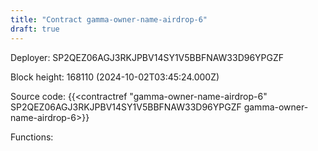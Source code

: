 ```yaml
---
title: "Contract gamma-owner-name-airdrop-6"
draft: true
---
```

Deployer: SP2QEZ06AGJ3RKJPBV14SY1V5BBFNAW33D96YPGZF


 



Block height: 168110 (2024-10-02T03:45:24.000Z)

Source code: {{<contractref "gamma-owner-name-airdrop-6" SP2QEZ06AGJ3RKJPBV14SY1V5BBFNAW33D96YPGZF gamma-owner-name-airdrop-6>}}

Functions:


